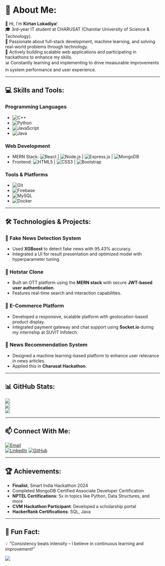 # 💫 About Me:
👋 Hi, I'm **Kirtan Lokadiya**!  
🎓 3rd-year IT student at CHARUSAT (Charotar University of Science & Technology).  
🌟 Passionate about full-stack development, machine learning, and solving real-world problems through technology.  
🚀 Actively building scalable web applications and participating in hackathons to enhance my skills.  
📊 Constantly learning and implementing to drive measurable improvements in system performance and user experience.  

---

## 💻 Skills and Tools:
### **Programming Languages**
- ![C++]([(https://www.genspark.ai/))
- ![Python](https://img.shields.io/badge/python-3670A0?style=for-the-badge&logo=python&logoColor=ffdd54)
- ![JavaScript](https://img.shields.io/badge/javascript-%23323330.svg?style=for-the-badge&logo=javascript&logoColor=%23F7DF1E)
- ![Java](https://img.shields.io/badge/java-%23ED8B00.svg?style=for-the-badge&logo=openjdk&logoColor=white)

### **Web Development**
- MERN Stack: ![React](https://img.shields.io/badge/react-%2320232a.svg?style=for-the-badge&logo=react&logoColor=%2361DAFB)
  | ![Node.js](https://img.shields.io/badge/node.js-6DA55F?style=for-the-badge&logo=node.js&logoColor=white)
  | ![Express.js](https://img.shields.io/badge/express.js-%23404d59.svg?style=for-the-badge&logo=express&logoColor=%2361DAFB)
  | ![MongoDB](https://img.shields.io/badge/mongodb-%234ea94b.svg?style=for-the-badge&logo=mongodb&logoColor=white)  
- Frontend: ![HTML5](https://img.shields.io/badge/html5-%23E34F26.svg?style=for-the-badge&logo=html5&logoColor=white)
  | ![CSS3](https://img.shields.io/badge/css3-%231572B6.svg?style=for-the-badge&logo=css3&logoColor=white)
  | ![Bootstrap](https://img.shields.io/badge/Bootstrap-%23563D7C.svg?style=for-the-badge&logo=bootstrap&logoColor=white)

### **Tools & Platforms**
- ![Git](https://img.shields.io/badge/git-%23F05033.svg?style=for-the-badge&logo=git&logoColor=white)
- ![Firebase](https://img.shields.io/badge/firebase-%23039BE5.svg?style=for-the-badge&logo=firebase)
- ![MySQL](https://img.shields.io/badge/mysql-%2300f.svg?style=for-the-badge&logo=mysql&logoColor=white)
- ![Docker](https://img.shields.io/badge/docker-%230db7ed.svg?style=for-the-badge&logo=docker&logoColor=white)

---

## 🛠️ Technologies & Projects:
### 🔹 **Fake News Detection System**
- Used **XGBoost** to detect fake news with 95.43% accuracy.  
- Integrated a UI for result presentation and optimized model with hyperparameter tuning.  

### 🔹 **Hotstar Clone**
- Built an OTT platform using the **MERN stack** with secure **JWT-based user authentication**.  
- Features real-time search and interaction capabilities.  

### 🔹 **E-Commerce Platform**
- Developed a responsive, scalable platform with geolocation-based product display.  
- Integrated payment gateway and chat support using **Socket.io** during my internship at SUVIT Infotech.  

### 🔹 **News Recommendation System**
- Designed a machine learning-based platform to enhance user relevance in news articles.  
- Applied this in **Charusat Hackathon**.

---

## 📊 GitHub Stats:
![](https://github-readme-stats.vercel.app/api?username=Kirtan-lokadiya&theme=radical&hide_border=false&include_all_commits=false&count_private=true)  
![](https://github-readme-streak-stats.herokuapp.com/?user=Kirtan-lokadiya&theme=radical&hide_border=false)  
![](https://github-readme-stats.vercel.app/api/top-langs/?username=Kirtan-lokadiya&theme=radical&hide_border=false&layout=compact)

---

## 📫 Connect With Me:
[![Email](https://img.shields.io/badge/Email-kirtanlokadiya998%40gmail.com-red)](mailto:kirtanlokadiya998@gmail.com)  
[![LinkedIn](https://img.shields.io/badge/LinkedIn-KirtanLokadiya-blue)](https://copilot.microsoft.com/chats/STUH3npJ2BciX6hjoVwmQ)
[![GitHub](https://img.shields.io/badge/GitHub-Kirtan--lokadiya-black)](https://chatgpt.com/)

---

## 🏆 Achievements:
- **Finalist**, Smart India Hackathon 2024  
- Completed MongoDB Certified Associate Developer Certification  
- **NPTEL Certifications**: 5x in topics like Python, Data Structures, and more  
- **CVM Hackathon Participant**: Developed a scholarship portal  
- **HackerRank Certifications**: SQL, Java  

---

## 🌟 Fun Fact:
💡 "Consistency beats intensity – I believe in continuous learning and improvement!"  

[![](https://visitcount.itsvg.in/api?id=Kirtan-lokadiya&icon=1&color=6)](https://visitcount.itsvg.in)
